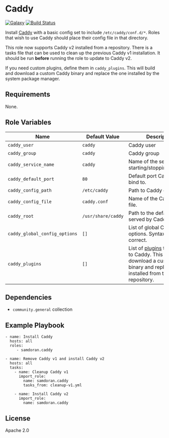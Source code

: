 Caddy
=========
[![Galaxy](https://img.shields.io/badge/galaxy-samdoran.caddy-blue.svg?style=flat)](https://galaxy.ansible.com/samdoran/caddy)
[![Build Status](https://travis-ci.com/samdoran/ansible-role-caddy.svg?branch=master)](https://travis-ci.com/samdoran/ansible-role-caddy)

Install [Caddy](https://caddyserver.com) with a basic config set to include `/etc/caddy/conf.d/*`. Roles that wish to use Caddy should place their config file in that directory.

This role now supports Caddy v2 installed from a repository. There is a tasks file that can be used to clean up the previous Caddy v1 installation. It should be run **before** running the role to update to Caddy v2.

If you need custom plugins, define them in `caddy_plugins`. This will build and download a custom Caddy binary and replace the one installed by the system package manager.

Requirements
------------

None.

Role Variables
--------------

| Name              | Default Value       | Description          |
|-------------------|---------------------|----------------------|
| `caddy_user` | `caddy` | Caddy user |
| `caddy_group` | `caddy` | Caddy group |
| `caddy_service_name` | `caddy` | Name of the service for starting/stopping/enabling. |
| `caddy_default_port` | `80` | Default port Caddy will bind to. |
| `caddy_config_path` | `/etc/caddy` | Path to Caddy config. |
| `caddy_config_file` | `caddy.conf` | Name of the Caddy config file. |
| `caddy_root` | `/usr/share/caddy` | Path to the default root served by Caddy. |
| `caddy_global_config_options` | `[]` | List of global Caddy config options. Syntax must be correct. |
| `caddy_plugins` | `[]` | List of [plugins](https://caddyserver.com/download) to be added to Caddy. This will download a custom Caddy binary and replace the one installed from the repository. |


Dependencies
------------

- `community.general` collection

Example Playbook
----------------

    - name: Install Caddy
      hosts: all
      roles:
         - samdoran.caddy

    - name: Remove Caddy v1 and install Caddy v2
      hosts: all
      tasks:
        - name: Cleanup Caddy v1
          import_role:
            name: samdoran.caddy
            tasks_from: cleanup-v1.yml

        - name: Install Caddy v2
          import_role:
            name: samdoran.caddy

License
-------

Apache 2.0
